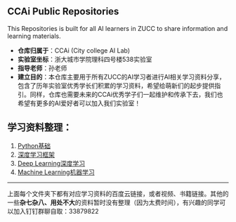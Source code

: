 ## CCAi Public Repositories

This Repositories is built for all AI learners in ZUCC to share information and learning materials.  

- **仓库归属于**：CCAi (City college AI Lab)
- **实验室坐标**：浙大城市学院理科四号楼538实验室
- **指导老师**：孙老师
- **建立目的**：本仓库主要用于所有ZUCC的AI学习者进行AI相关学习资料分享，包含了历年实验室优秀学长们积累的学习资料，希望给萌新们的起步提供指引。同样，仓库也需要未来的CCAi优秀学子们一起维护和传承下去，我们也希望有更多的AI爱好者可以加入我们实验室！

## 学习资料整理：

1. [Python基础](https://github.com/ZUCC-AI/LearningMaterials/tree/master/Python%E5%9F%BA%E7%A1%80)
2. [深度学习框架](https://github.com/ZUCC-AI/LearningMaterials/tree/master/Machine%20Learning%E6%9C%BA%E5%99%A8%E5%AD%A6%E4%B9%A0)
3. [Deep Learning深度学习](https://github.com/ZUCC-AI/LearningMaterials/tree/master/Deep%20Learning%E6%B7%B1%E5%BA%A6%E5%AD%A6%E4%B9%A0)
4. [Machine Learning机器学习](https://github.com/ZUCC-AI/LearningMaterials/tree/master/Machine%20Learning%E6%9C%BA%E5%99%A8%E5%AD%A6%E4%B9%A0)



-------------------

上面每个文件夹下都有对应学习资料的百度云链接，或者视频、书籍链接。其他的一些**杂七杂八、用处不大**的资料暂时没有整理（因为太费时间），有兴趣的同学可以加入钉钉群聊自取：33879822


